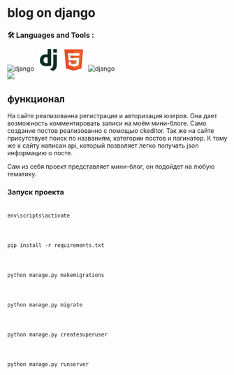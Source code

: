 # blog on django
### :hammer_and_wrench: Languages and Tools :
<div>
      <img src="https://www.django-rest-framework.org/img/logo.png" title="django" alt="django" height="80"/>&nbsp;
      <img src="https://raw.githubusercontent.com/devicons/devicon/1119b9f84c0290e0f0b38982099a2bd027a48bf1/icons/django/django-plain.svg" title="django" alt="django"          height="50"/>&nbsp;
    <img src="https://raw.githubusercontent.com/devicons/devicon/1119b9f84c0290e0f0b38982099a2bd027a48bf1/icons/html5/html5-original.svg" title="django" alt="django"  height="50"/>&nbsp;
    <img src="https://upload.wikimedia.org/wikipedia/commons/thumb/b/b2/Bootstrap_logo.svg/2560px-Bootstrap_logo.svg.png" title="django" alt="django" height="50"/>&nbsp;
</div>

<img src="https://sun9-54.userapi.com/impg/1_x1OtFjJGZtRmw92VoQwvRaVmPcxg0Dp59Kjw/W-FzyjP2gD0.jpg?size=1740x452&quality=96&sign=7f52317cca2dcf0049314a3497f3ca12&type=album">

<h2>функционал</h2>
На сайте реализованна регистрация и авторизация юзеров. Она дает возможность комментировать записи на моём мини-блоге. Само создание постов реализованно с помощью ckeditor. Так же на сайте присутствует поиск по названиям, категории постов и пагинатор. К тому же к сайту написан api, который позволяет легко получать json информацию о посте.


Сам из себя проект представляет мини-блог, он подойдет на любую тематику.


<h3> Запуск проекта </h3>

<code> 
env\scripts\activate
</code>

<br>
<br>

<code> 
pip install -r requirements.txt
</code>

<br>
<br>

<code> 
python manage.py makemigrations
</code>

<br>
<br>

<code>
python manage.py migrate
</code>

<br>
<br>

<code>
python manage.py createsuperuser
</code>

<br>
<br>

<code>
python manage.py runserver
</code>

